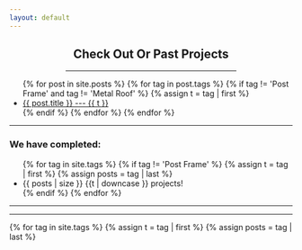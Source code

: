 ```yaml
---
layout: default
---
```


<div style="padding: 0 100 0 100;">
  <h2 style="text-align: center;">Check Out Or Past Projects</h2>
  <hr>
</div>

<div class="past_projects">
  <ul>
    {% for post in site.posts %}
      {% for tag in post.tags %}
        {% if tag != 'Post Frame' and tag != 'Metal Roof' %}
          {% assign t = tag | first %}
          <li>
            <a href="{{ post.url }}">{{ post.title }} --- {{ t }}</a>
          </li>
        {% endif %}
      {% endfor %}
    {% endfor %}
  </ul>

  <hr>


  <h3>We have completed:</h3>
  <ul class="tags">
    {% for tag in site.tags %}
      {% if tag != 'Post Frame' %}
        {% assign t = tag | first %}
        {% assign posts = tag | last %}
        <li>{{ posts | size }} {{t | downcase }} projects!</li>
      {% endif %}
    {% endfor %}
  </ul>

  <hr>

  <hr>

  {% for tag in site.tags %}
    {% assign t = tag | first %}
    {% assign posts = tag | last %}

<!--
  {{ t | downcase }}
    <ul>
      {% for post in posts %}
        {% if post.tags contains t %}
          <li>
            <a href="{{ post.url }}">{{ post.title }}</a>
            <span class="date">{{ post.date | date: "%B %-d, %Y"  }}</span>
          </li>
        {% endif %}
      {% endfor %}
    </ul>
  {% endfor %}
-->

</div>
